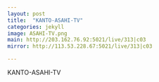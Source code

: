 ```yaml
---
layout: post
title:  "KANTO-ASAHI-TV"
categories: jekyll
image: ASAHI-TV.png
main: http://203.162.76.92:5021/live/313|c03
mirror: http://113.53.228.67:5021/live/313|c03

---
```

KANTO-ASAHI-TV
